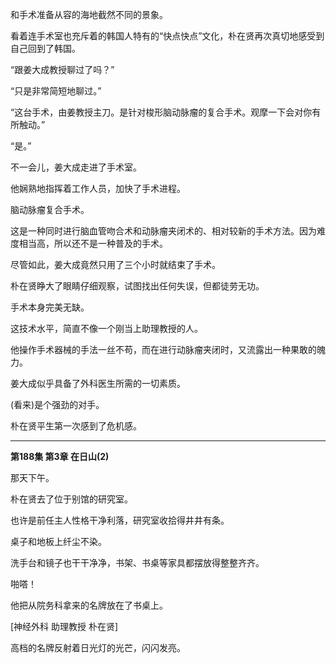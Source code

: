 和手术准备从容的海地截然不同的景象。

看着连手术室也充斥着的韩国人特有的“快点快点”文化，朴在贤再次真切地感受到自己回到了韩国。

“跟姜大成教授聊过了吗？”

“只是非常简短地聊过。”

“这台手术，由姜教授主刀。是针对梭形脑动脉瘤的复合手术。观摩一下会对你有所触动。”

“是。”

不一会儿，姜大成走进了手术室。

他娴熟地指挥着工作人员，加快了手术进程。

脑动脉瘤复合手术。

这是一种同时进行脑血管吻合术和动脉瘤夹闭术的、相对较新的手术方法。因为难度相当高，所以还不是一种普及的手术。

尽管如此，姜大成竟然只用了三个小时就结束了手术。

朴在贤睁大了眼睛仔细观察，试图找出任何失误，但都徒劳无功。

手术本身完美无缺。

这技术水平，简直不像一个刚当上助理教授的人。

他操作手术器械的手法一丝不苟，而在进行动脉瘤夹闭时，又流露出一种果敢的魄力。

姜大成似乎具备了外科医生所需的一切素质。

(看来)是个强劲的对手。

朴在贤平生第一次感到了危机感。

***

**第188集 第3章 在日山(2)**

那天下午。

朴在贤去了位于别馆的研究室。

也许是前任主人性格干净利落，研究室收拾得井井有条。

桌子和地板上纤尘不染。

洗手台和镜子也干干净净，书架、书桌等家具都摆放得整整齐齐。

啪嗒！

他把从院务科拿来的名牌放在了书桌上。

[神经外科 助理教授 朴在贤]

高档的名牌反射着日光灯的光芒，闪闪发亮。